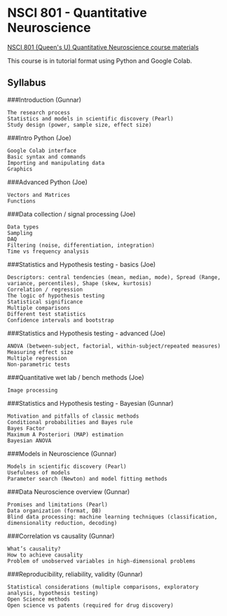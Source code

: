 # NSCI 801 - Quantitative Neuroscience
[NSCI 801 (Queen's U) Quantitative Neuroscience course materials](http://www.compneurosci.com/NSCI801.html)

This course is in tutorial format using Python and Google Colab. 

## Syllabus
###Introduction (Gunnar)

    The research process
    Statistics and models in scientific discovery (Pearl)
    Study design (power, sample size, effect size) 

###Intro Python (Joe)

    Google Colab interface
    Basic syntax and commands
    Importing and manipulating data
    Graphics 

###Advanced Python (Joe)

    Vectors and Matrices
    Functions 

###Data collection / signal processing (Joe)

    Data types
    Sampling
    DAQ
    Filtering (noise, differentiation, integration)
    Time vs frequency analysis 

###Statistics and Hypothesis testing - basics (Joe)

    Descriptors: central tendencies (mean, median, mode), Spread (Range, variance, percentiles), Shape (skew, kurtosis)
    Correlation / regression
    The logic of hypothesis testing
    Statistical significance
    Multiple comparisons
    Different test statistics
    Confidence intervals and bootstrap 

###Statistics and Hypothesis testing - advanced (Joe)

    ANOVA (between-subject, factorial, within-subject/repeated measures)
    Measuring effect size
    Multiple regression
    Non-parametric tests 

###Quantitative wet lab / bench methods (Joe)

    Image processing 

###Statistics and Hypothesis testing - Bayesian (Gunnar)

    Motivation and pitfalls of classic methods
    Conditional probabilities and Bayes rule
    Bayes Factor
    Maximum A Posteriori (MAP) estimation
    Bayesian ANOVA 

###Models in Neuroscience (Gunnar)

    Models in scientific discovery (Pearl)
    Usefulness of models
    Parameter search (Newton) and model fitting methods 

###Data Neuroscience overview (Gunnar)

    Promises and limitations (Pearl)
    Data organization (format, DB)
    Blind data processing: machine learning techniques (classification, dimensionality reduction, decoding) 

###Correlation vs causality (Gunnar)

    What’s causality?
    How to achieve causality
    Problem of unobserved variables in high-dimensional problems 

###Reproducibility, reliability, validity (Gunnar)

    Statistical considerations (multiple comparisons, exploratory analysis, hypothesis testing)
    Open Science methods
    Open science vs patents (required for drug discovery)
